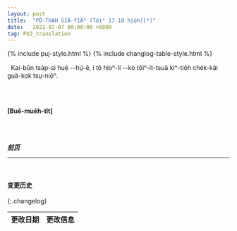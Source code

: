 ```yaml
---
layout: post
title:  "PÓ-THAH SIÂ-YIÁᴺ (Tŏiⁿ 17-18 hio̍h)[*]"
date:   2022-07-07 00:00:00 +0800
tag: PUJ_translation
---
```


{% include puj-style.html %}
{% include changlog-table-style.html %}

<!-- When Kai Bun was fourteen, he for the first time saw a foreign lady in his village. -->
&nbsp;&nbsp;Kai-bûn tsa̍p-sì huè &#x002D;&#x002D;hṳ́-ē, i tŏ hioⁿ-lí &#x002D;&#x002D;kò tŏiⁿ-it-tsuā kìⁿ-tio̍h che̍k-kâi guā-kok tsṳ-niôⁿ.
<!-- Some of the children screamed and hid when they saw her; but a great many more followed her to the house where she sat down, and gazed at her with wide-open eyes, while she talked and answered questions. -->
<!-- She had blue eyes and brown hair, and looked very strange to them. -->
<!-- Some of them asked her if she was born with blue eyes, or whether her eyes had faded out; -->
<!-- some asked her if she could see at all; -->
<!-- and others asked if with such eyes she could see through a wall. -->
<!-- Some asked if all the people in the country she came from had red hair; -->
<!-- and some, if she painted her hands, as well as her face, to make them white. -->
<!-- Some wanted to know if there were rice and potatoes and trees in her country; -->
<!-- and some inquired whether her country was farther off than the one where all the inhabitan were women, and if it were really true that there were countries and people at the bottom of the sea. -->
<!-- Another, who had heard of Great Britain, remarked that in Western lands they had women for their rulers. -->
<!-- She had some books with her, and as Kai Bun could read, she lent him one, promising to make him a present of another when he should have read the first all through. -->

<!-- ***[Tŏiⁿ 2 chioⁿ liáu.]*** -->

<br>

<br>

**[Buē-mue̍h-tît]**

<br>

<br>

***[前页](PagodaShadowsPage016.html)***
<!-- ***[后页](PagodaShadowsPage019.html)*** -->


---
<br>

#### 变更历史

{:.changelog}

| 更改日期 | 更改信息 |
| --- | --- |
